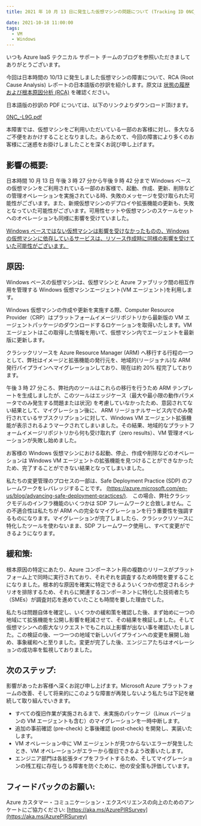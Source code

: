 ```yaml
---
title: 2021 年 10 月 13 日に発生した仮想マシンの問題について (Tracking ID 0NC_-L9G)

date: 2021-10-18 11:00:00
tags:
  - VM
  - Windows
---
```


いつも Azure IaaS テクニカル サポート チームのブログを参照いただきましてありがとうございます。

今回は日本時間の 10/13 に発生しました仮想マシンの障害について、RCA (Root Cause Analysis) レポートの日本語版の抄訳を紹介します。原文は [状態の履歴および根本原因分析 (RCA)](https://azure.microsoft.com/ja-jp/status/history/) を確認ください。

日本語版の抄訳の PDF については、以下のリンクよりダウンロード頂けます。

[0NC_-L9G.pdf](./20211013-rca-azure-vm/0NC_-L9G.pdf)

本障害では、仮想マシンをご利用いただいている一部のお客様に対し、多大なるご不便をおかけすることとなりました。あらためて、今回の障害により多くのお客様にご迷惑をお掛けしましたことを深くお詫び申し上げます。

<!-- more -->
## 影響の概要:
日本時間 10 月 13 日 午後 3 時 27 分から午後 9 時 42 分まで Windows ベースの仮想マシンをご利用されている一部のお客様で、起動、作成、更新、削除などの管理オペレーションを実施されている時、失敗のメッセージを受け取られた可能性がございます。また、新規仮想マシンのデプロイや拡張機能の更新も、失敗となっていた可能性がございます。可用性セットや仮想マシンのスケールセットへのオペレーションも同様に影響を受けていました。

<u>Windows ベースではない仮想マシンは影響を受けなかったものの、Windows の仮想マシンに依存しているサービスは、リソース作成時に同様の影響を受けていた可能性がございます。</u>

## 原因:
Windows ベースの仮想マシンは、仮想マシンと Azure ファブリック間の相互作用を管理する Windows 仮想マシンエージェント(VM エージェント)を利用します。
 
Windows 仮想マシンの作成や更新を実施する際、Computer Resource Provider（CRP）はプラットフォームイメージリポジトリから最新版の VM エージェントパッケージのダウンロードするロケーションを取得いたします。VM エージェントはこの取得した情報を用いて、仮想マシン内でエージェントを最新版に更新します。
 
クラシックリソースを Azure Resource Manager (ARM) へ移行する行程の一つとして、弊社はイメージと拡張機能の発行元を、地域的(リージョナル)な ARM 発行パイプラインへマイグレーションしており、現在は約 20% 程完了しております。

午後 3 時 27 分ころ、弊社内のツールはこれらの移行を行うため ARM テンプレートを生成しましたが、このツールはエッジケース（最大や最小限の動作パラメータでのみ発生する問題または状況) を考慮していなかったため、意図されてない結果として、マイグレーション後に、 ARM リージョナルサービス内でのみ発行されているサブスクリプションに対して、Windows VM エージェント拡張機能が表示されるようマークされてしまいました。その結果、地域的なプラットフォームイメージリポジトリから何も受け取れず（zero results）、VM 管理オペレーションが失敗し始めました。
 
お客様の Windows 仮想マシンにおける起動、停止、作成や削除などのオペレーションは Windows VM エージェントの拡張機能を見つけることができなかったため、完了することができない結果となってしまいました。 

私たちの変更管理のプロセスの一部は、Safe Deployment Practice (SDP) のフレームワークをレバレッジすることです。
[(https://azure.microsoft.com/en-us/blog/advancing-safe-deployment-practices/)](https://azure.microsoft.com/en-us/blog/advancing-safe-deployment-practices/).　この場合、弊社クラシックモデルのインフラ機能のいくつかは SDP フレームワークと合致しません。この不適合性は私たちが ARM への完全なマイグレーションを行う重要性を強調するものになります。マイグレーションが完了しましたら、クラシックリソースに特化したツールを使わないまま、SDP フレームワーク使用し、すべて変更ができるようになります。

## 緩和策:
根本原因の特定にあたり、Azure コンポーネント用の複数のリリースがプラットフォーム上で同時に実行されており、それぞれを調査するため時間を要することになりました。根本的な原因を確実に特定できるよういくつかの想定されるシナリオを排除するため、それらに関連するコンポーネントに特化した技術者たち（SMEs）が調査対応を進めていたことも時間を要した理由でした。

私たちは問題自体を確定し、いくつかの緩和策を確認した後、まず始めに一つの地域にて拡張機能を公開し影響を軽減させて、その結果を検証しました。そして仮想マシンへの膨大なリクエストでもこれ以上影響が出ない事を確認いたしました。この検証の後、一つ一つの地域で新しいパイプラインへの変更を展開し始め、事象緩和へと至りました。変更が完了した後、エンジニアたちはオペレーションの成功率を監視しておりました。

## 次のステップ:
影響があったお客様へ深くお詫び申し上げます。Microsoft Azure プラットフォームの改善、そして将来的にこのような障害が再発しないよう私たちは下記を継続して取り組んでいきます。
- すべての復旧作業が実施されるまで、未実施のパッケージ（Linux バージョンの VM エージェントも含む）のマイグレーションを一時中断します。
- 追加の事前確認 (pre-check) と事後確認 (post-check) を開発し、実装いたします。
- VM オペレーション中に VM エージェントが見つからないエラーが発生したとき、VM オペレーションがエラーから復旧できるよう改善いたします。
- エンジニア部門は各拡張タイプをフライトするため、そしてマイグレーションの残工程に存在しうる障害を防ぐために、他の安全策も評価しています。

## フィードバックのお願い:
Azure カスタマー・コミュニケーション・エクスペリエンスの向上のためのアンケートにご協力ください: [https://aka.ms/AzurePIRSurvey](https://aka.ms/AzurePIRSurvey)
